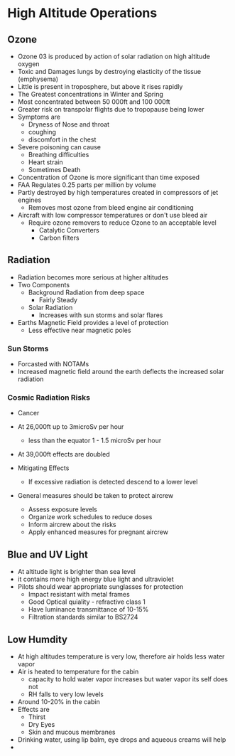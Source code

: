 # High Altitude Operations

## Ozone
- Ozone 03 is produced by action of solar radiation on high altitude oxygen
- Toxic and Damages lungs by destroying elasticity of the tissue (emphysema)
- Little is present in troposphere, but above it rises rapidly
- The Greatest concentrations in Winter and Spring
- Most concentrated between 50 000ft and 100 000ft
- Greater risk on transpolar flights due to tropopause being lower
- Symptoms are
    - Dryness of Nose and throat
    - coughing
    - discomfort in the chest
- Severe poisoning can cause
    - Breathing difficulties
    - Heart strain
    - Sometimes Death
- Concentration of Ozone is more significant than time exposed
- FAA Regulates 0.25 parts per million by volume
- Partly destroyed by high temperatures created in compressors of jet engines
    - Removes most ozone from bleed engine air conditioning
- Aircraft with low compressor temperatures or don't use bleed air
    - Require ozone removers to reduce Ozone to an acceptable level
        - Catalytic Converters
        - Carbon filters

## Radiation
- Radiation becomes more serious at higher altitudes
- Two Components
    - Background Radiation from deep space
        - Fairly Steady
    - Solar Radiation
        - Increases with sun storms and solar flares
- Earths Magnetic Field provides a level of protection
    - Less effective near magnetic poles

### Sun Storms
- Forcasted with NOTAMs
- Increased magnetic field around the earth deflects the increased solar radiation

### Cosmic Radiation Risks
- Cancer
- At 26,000ft up to 3microSv per hour
    - less than the equator 1 - 1.5 microSv per hour
- At 39,000ft effects are doubled

- Mitigating Effects
    - If excessive radiation is detected descend to a lower level
- General measures should be taken to protect aircrew
    - Assess exposure levels
    - Organize work schedules to reduce doses 
    - Inform aircrew about the risks
    - Apply enhanced measures for pregnant aircrew

## Blue and UV Light
- At altitude light is brighter than sea level
- it contains more high energy blue light and ultraviolet
- Pilots should wear appropriate sunglasses for protection
    - Impact resistant with metal frames
    - Good Optical quiality - refractive class 1
    - Have luminance transmittance of 10-15%
    - Filtration standards similar to BS2724

## Low Humdity
- At high altitudes temperature is very low, therefore air holds less water vapor 
- Air is heated to temperature for the cabin
    - capacity to hold water vapor increases but water vapor its self does not
    - RH falls to very low levels
- Around 10-20% in the cabin
- Effects are
    - Thirst
    - Dry Eyes
    - Skin and mucous membranes
- Drinking water, using lip balm, eye drops and aqueous creams will help
- 


